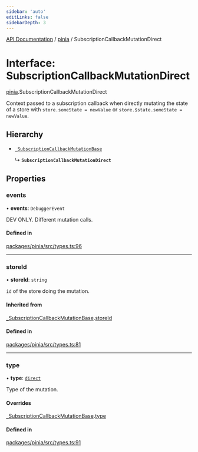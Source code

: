 ```yaml
---
sidebar: 'auto'
editLinks: false
sidebarDepth: 3
---
```


[API Documentation](../index.md) / [pinia](../modules/pinia.md) / SubscriptionCallbackMutationDirect

# Interface: SubscriptionCallbackMutationDirect

[pinia](../modules/pinia.md).SubscriptionCallbackMutationDirect

Context passed to a subscription callback when directly mutating the state of
a store with `store.someState = newValue` or `store.$state.someState = newValue`.

## Hierarchy

- [`_SubscriptionCallbackMutationBase`](pinia._SubscriptionCallbackMutationBase.md)

  ↳ **`SubscriptionCallbackMutationDirect`**

## Properties

### events

• **events**: `DebuggerEvent`

DEV ONLY. Different mutation calls.

#### Defined in

[packages/pinia/src/types.ts:96](https://github.com/vuejs/pinia/blob/2b998ee/packages/pinia/src/types.ts#L96)

---

### storeId

• **storeId**: `string`

`id` of the store doing the mutation.

#### Inherited from

[\_SubscriptionCallbackMutationBase](pinia._SubscriptionCallbackMutationBase.md).[storeId](pinia._SubscriptionCallbackMutationBase.md#storeid)

#### Defined in

[packages/pinia/src/types.ts:81](https://github.com/vuejs/pinia/blob/2b998ee/packages/pinia/src/types.ts#L81)

---

### type

• **type**: [`direct`](../enums/pinia.MutationType.md#direct)

Type of the mutation.

#### Overrides

[\_SubscriptionCallbackMutationBase](pinia._SubscriptionCallbackMutationBase.md).[type](pinia._SubscriptionCallbackMutationBase.md#type)

#### Defined in

[packages/pinia/src/types.ts:91](https://github.com/vuejs/pinia/blob/2b998ee/packages/pinia/src/types.ts#L91)
